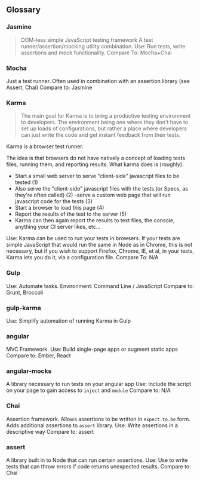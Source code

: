 ## Glossary

### Jasmine
> DOM-less simple JavaScript testing framework
A test runner/assertion/mocking utility combination.
Use: Run tests, write assertions and mock functionality.
Compare To: Mocha+Chai

### Mocha
Just a test runner. Often used in combination with an assertion library (see Assert, Chai)
Compare to: Jasmine

### Karma
> The main goal for Karma is to bring a productive testing environment to developers. The environment being one where they don't have to set up loads of configurations, but rather a place where developers can just write the code and get instant feedback from their tests.

Karma is a browser test runner.

The idea is that browsers do not have natively a concept of loading tests files, running them, and reporting results. What karma does is (roughly):

- Start a small web server to serve "client-side" javascript files to be tested (1)
- Also serve the "client-side" javascript files with the tests (or Specs, as they're often called) (2)
-serve a custom web page that will run javascript code for the tests (3)
- Start a browser to load this page (4)
- Report the results of the test to the server (5)
- Karma can then again report the results to text files, the console, anything your CI server likes, etc...

Use: Karma can be used to run your tests in browsers. If your tests are simple JavaScript that would run the same in Node as in Chrome, this is not necessary, but if you wish to support Firefox, Chrome, IE, et al, in your tests, Karma lets you do it, via a configuration file.
Compare To: N/A

### Gulp
> 
Use: Automate tasks.
Environment: Command Line / JavaScript
Compare to: Grunt, Broccoli

### gulp-karma
>
Use: Simplify automation of running Karma in Gulp

### angular
MVC Framework.
Use: Build single-page apps or augment static apps
Compare to: Ember, React 

### angular-mocks
A library necessary to run tests on your angular app
Use: Include the script on your page to gain access to `inject` and `module`
Compare to: N/A

### Chai
Assertion framework. Allows assertions to be written in `expect.to.be` form. Adds additional assertions to `assert` library.
Use: Write assertions in a descriptive way
Compare to: assert

### assert
A library built in to Node that can run certain assertions. 
Use: Use to write tests that can throw errors if code returns unexpected results.
Compare to: Chai